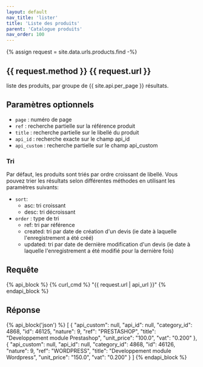 ```yaml
---
layout: default
nav_title: 'lister'
title: 'Liste des produits'
parent: 'Catalogue produits'
nav_order: 100
---
```

{% assign request = site.data.urls.products.find -%}
## {{ request.method }} {{ request.url }}

liste des produits, par groupe de {{ site.api.per_page }} résultats.

## Paramètres optionnels

* `page` : numéro de page
* `ref` : recherche partielle sur la référence produit
* `title` : recherche partielle sur le libellé du produit
* `api_id` : recherche exacte sur le champ api_id
* `api_custom` : recherche partielle sur le champ api_custom

### Tri

Par défaut, les produits sont triés par ordre croissant de libellé.
Vous pouvez trier les résultats selon différentes méthodes en utilisant les paramètres suivants:
* `sort`:
  - asc: tri croissant
  - desc: tri décroissant
* `order` : type de tri
  - ref: tri par référence
  - created: tri par date de création d'un devis (ie date à laquelle l'enregistrement a été créé)
  - updated: tri par date de dernière modification d'un devis (ie date à laquelle l'enregistrement a été modifié pour la dernière fois)

## Requête

{% api_block %}
{% curl_cmd %} "{{ request.url | api_url }}"
{% endapi_block %}

## Réponse

{% api_block('json') %}
[
  {
  "api_custom": null,
  "api_id": null,
  "category_id": 4868,
  "id": 46125,
  "nature": 9,
  "ref": "PRESTASHOP",
  "title": "Developpement module Prestashop",
  "unit_price": "100.0",
  "vat": "0.200"
  }, {
  "api_custom": null,
  "api_id": null,
  "category_id": 4868,
  "id": 46126,
  "nature": 9,
  "ref": "WORDPRESS",
  "title": "Developpement module Wordpress",
  "unit_price": "150.0",
  "vat": "0.200"
  }
]
{% endapi_block %}
